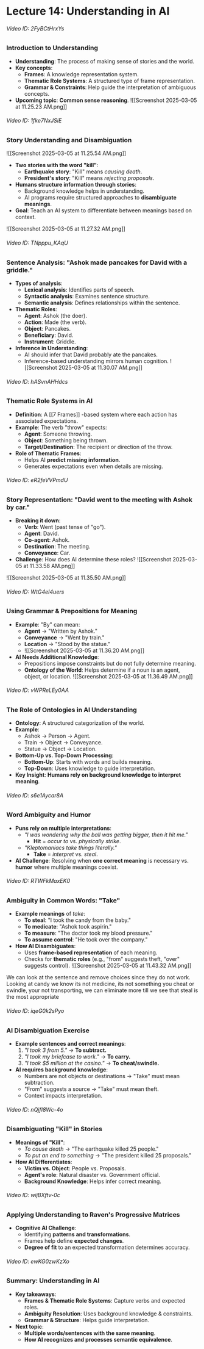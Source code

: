 # Lecture 14: Understanding in AI

###### Video ID: 2FyBCtHrxYs
### Introduction to Understanding
- **Understanding**: The process of making sense of stories and the world.
- **Key concepts**:
  - **Frames**: A knowledge representation system.
  - **Thematic Role Systems**: A structured type of frame representation.
  - **Grammar & Constraints**: Help guide the interpretation of ambiguous concepts.
- **Upcoming topic**: **Common sense reasoning**.
![[Screenshot 2025-03-05 at 11.25.23 AM.png]]
###### Video ID: 1fke7NxJSiE
### Story Understanding and Disambiguation

![[Screenshot 2025-03-05 at 11.25.54 AM.png]]

- **Two stories with the word "kill"**:
  - **Earthquake story**: "Kill" means *causing death*.
  - **President's story**: "Kill" means *rejecting proposals*.
- **Humans structure information through stories**:
  - Background knowledge helps in understanding.
  - AI programs require structured approaches to **disambiguate meanings**.
- **Goal**: Teach an AI system to differentiate between meanings based on context.

![[Screenshot 2025-03-05 at 11.27.32 AM.png]]


###### Video ID: TNpppu_KAqU
### Sentence Analysis: "Ashok made pancakes for David with a griddle."
- **Types of analysis**:
  - **Lexical analysis**: Identifies parts of speech.
  - **Syntactic analysis**: Examines sentence structure.
  - **Semantic analysis**: Defines relationships within the sentence.
- **Thematic Roles**:
  - **Agent**: Ashok (the doer).
  - **Action**: Made (the verb).
  - **Object**: Pancakes.
  - **Beneficiary**: David.
  - **Instrument**: Griddle.
- **Inference in Understanding**:
  - AI should infer that David probably ate the pancakes.
  - Inference-based understanding mirrors human cognition.
![[Screenshot 2025-03-05 at 11.30.07 AM.png]]

###### Video ID: hASvnAHHdcs
### Thematic Role Systems in AI
- **Definition**: A [[7 Frames]] -based system where each action has associated expectations.
- **Example**: The verb "throw" expects:
  - **Agent**: Someone throwing.
  - **Object**: Something being thrown.
  - **Target/Destination**: The recipient or direction of the throw.
- **Role of Thematic Frames**:
  - Helps AI **predict missing information**.
  - Generates expectations even when details are missing.

###### Video ID: eR2feVVPmdU
### Story Representation: "David went to the meeting with Ashok by car."
- **Breaking it down**:
  - **Verb**: Went (past tense of "go").
  - **Agent**: David.
  - **Co-agent**: Ashok.
  - **Destination**: The meeting.
  - **Conveyance**: Car.
- **Challenge**: How does AI determine these roles?
![[Screenshot 2025-03-05 at 11.33.58 AM.png]]

![[Screenshot 2025-03-05 at 11.35.50 AM.png]]
###### Video ID: WtG4eI4uers
### Using Grammar & Prepositions for Meaning
- **Example**: "By" can mean:
  - **Agent** → "Written by Ashok."
  - **Conveyance** → "Went by train."
  - **Location** → "Stood by the statue."
  - ![[Screenshot 2025-03-05 at 11.36.20 AM.png]]
- **AI Needs Additional Knowledge**:
  - Prepositions impose constraints but do not fully determine meaning.
  - **Ontology of the World**: Helps determine if a noun is an agent, object, or location.
![[Screenshot 2025-03-05 at 11.36.49 AM.png]]
###### Video ID: vWPReLEy0AA
### The Role of Ontologies in AI Understanding
- **Ontology**: A structured categorization of the world.
- **Example**:
  - Ashok → Person → Agent.
  - Train → Object → Conveyance.
  - Statue → Object → Location.
- **Bottom-Up vs. Top-Down Processing**:
  - **Bottom-Up**: Starts with words and builds meaning.
  - **Top-Down**: Uses knowledge to guide interpretation.
- **Key Insight**: **Humans rely on background knowledge to interpret meaning**.

###### Video ID: s6e1Aycar8A
### Word Ambiguity and Humor
- **Puns rely on multiple interpretations**:
  - *"I was wondering why the ball was getting bigger, then it hit me."*
    - **Hit** = *occur to* vs. *physically strike*.
  - *"Kleptomaniacs take things literally."*
    - **Take** = *interpret* vs. *steal*.
- **AI Challenge**: Resolving when **one correct meaning** is necessary vs. **humor** where multiple meanings coexist.

###### Video ID: RTWFkMaxEK0
### Ambiguity in Common Words: "Take"
- **Example meanings** of *take*:
  - **To steal**: "I took the candy from the baby."
  - **To medicate**: "Ashok took aspirin."
  - **To measure**: "The doctor took my blood pressure."
  - **To assume control**: "He took over the company."
- **How AI Disambiguates**:
  - Uses **frame-based representation** of each meaning.
  - Checks for **thematic roles** (e.g., "from" suggests theft, "over" suggests control).
![[Screenshot 2025-03-05 at 11.43.32 AM.png]]

We can look at the sentence and remove choices since they do not work. Looking at candy we know its not medicine, its not something you cheat or swindle, your not transporting, we can eliminate more till we see that steal is the most appropriate


###### Video ID: iqeG0k2sPyo
### AI Disambiguation Exercise
- **Example sentences and correct meanings**:
  1. *"I took 3 from 5."* → **To subtract.**
  2. *"I took my briefcase to work."* → **To carry.**
  3. *"I took $5 million at the casino."* → **To cheat/swindle.**
- **AI requires background knowledge**:
  - Numbers are not objects or destinations → "Take" must mean subtraction.
  - "From" suggests a source → "Take" must mean theft.
  - Context impacts interpretation.

###### Video ID: nQjfI8Wc-4o
### Disambiguating "Kill" in Stories
- **Meanings of "Kill"**:
  - *To cause death* → "The earthquake killed 25 people."
  - *To put an end to something* → "The president killed 25 proposals."
- **How AI Differentiates**:
  - **Victim vs. Object**: People vs. Proposals.
  - **Agent's role**: Natural disaster vs. Government official.
  - **Background Knowledge**: Helps infer correct meaning.

###### Video ID: wijBXftv-0c
### Applying Understanding to Raven's Progressive Matrices
- **Cognitive AI Challenge**:
  - Identifying **patterns and transformations**.
  - Frames help define **expected changes**.
  - **Degree of fit** to an expected transformation determines accuracy.

###### Video ID: ewKG0zwKzXo
### Summary: Understanding in AI
- **Key takeaways**:
  - **Frames & Thematic Role Systems**: Capture verbs and expected roles.
  - **Ambiguity Resolution**: Uses background knowledge & constraints.
  - **Grammar & Structure**: Helps guide interpretation.
- **Next topic**:
  - **Multiple words/sentences with the same meaning**.
  - **How AI recognizes and processes semantic equivalence**.
